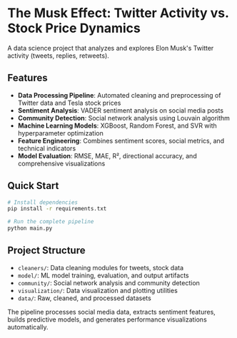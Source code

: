# The Musk Effect: Twitter Activity vs. Stock Price Dynamics

A data science project that analyzes and explores Elon Musk's Twitter activity (tweets, replies, retweets).

## Features

- **Data Processing Pipeline**: Automated cleaning and preprocessing of Twitter data and Tesla stock prices
- **Sentiment Analysis**: VADER sentiment analysis on social media posts
- **Community Detection**: Social network analysis using Louvain algorithm
- **Machine Learning Models**: XGBoost, Random Forest, and SVR with hyperparameter optimization
- **Feature Engineering**: Combines sentiment scores, social metrics, and technical indicators
- **Model Evaluation**: RMSE, MAE, R², directional accuracy, and comprehensive visualizations

## Quick Start

```bash
# Install dependencies
pip install -r requirements.txt

# Run the complete pipeline
python main.py
```

## Project Structure

- `cleaners/`: Data cleaning modules for tweets, stock data
- `model/`: ML model training, evaluation, and output artifacts
- `community/`: Social network analysis and community detection
- `visualization/`: Data visualization and plotting utilities
- `data/`: Raw, cleaned, and processed datasets

The pipeline processes social media data, extracts sentiment features, builds predictive models, and generates performance visualizations automatically.